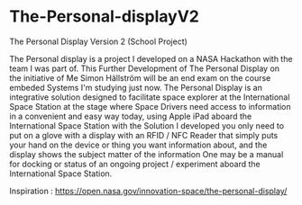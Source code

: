 # The-Personal-displayV2
The Personal Display Version 2 (School Project)

The Personal display is a project I developed on a NASA Hackathon with the team I was part of. This Further Development of The Personal Display on the initiative of Me Simon Hällström will be an end exam on the course embeded Systems I'm studying just now. The Personal Display is an integrative solution designed to facilitate space explorer at the International Space Station at the stage where Space Drivers need access to information in a convenient and easy way today, using Apple iPad aboard the International Space Station with the Solution I developed you only need to put on a glove with a display with an RFID / NFC Reader that simply puts your hand on the device or thing you want information about, and the display shows the subject matter of the information One may be a manual for docking or status of an ongoing project / experiment aboard the International Space Station.

Inspiration : https://open.nasa.gov/innovation-space/the-personal-display/ 
